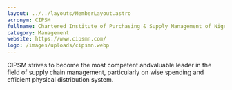 ```yaml
---
layout: ../../layouts/MemberLayout.astro
acronym: CIPSM
fullname: Chartered Institute of Purchasing & Supply Management of Nigeria
category: Management
website: https://www.cipsmn.com/
logo: /images/uploads/cipsmn.webp
---
```

CIPSM strives to become the most competent andvaluable leader in the field of supply chain management, particularly on wise spending and efficient physical distribution system.